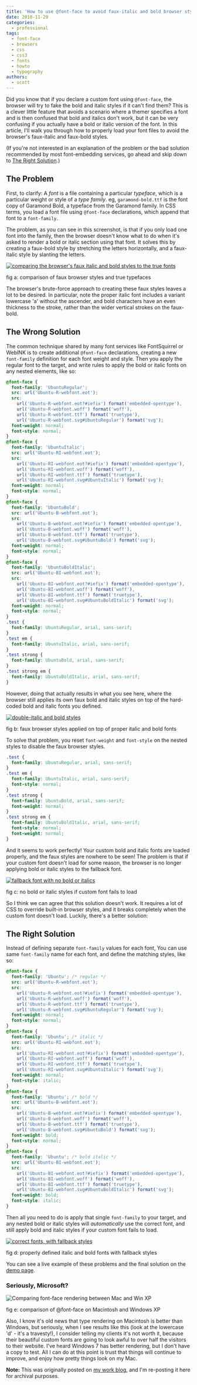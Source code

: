 ```yaml
---
title: 'How to use @font-face to avoid faux-italic and bold browser styles'
date: 2010-11-29
categories:
  - professional
tags:
  - font-face
  - browsers
  - css
  - css3
  - fonts
  - howto
  - typography
authors:
  - scott
---
```


Did you know that if you declare a custom font using `@font-face`, the browser will try to fake the bold and italic styles if it can't find them? This is a clever little feature that avoids a scenario where a themer specifies a font and is then confused that bold and italics don't work, but it can be very confusing if you actually have a bold or italic version of the font. In this article, I'll walk you through how to properly load your font files to avoid the browser's faux-italic and faux-bold styles.

(If you're not interested in an explanation of the problem or the bad solution recommended by most font-embedding services, go ahead and skip down to [The Right Solution](#skip-right-solution).)

## The Problem

First, to clarify: A _font_ is a file containing a particular _typeface_, which is a particular weight or style of a _type family_. eg, `garamond-bold.ttf` is the font copy of Garamond Bold, a typeface from the Garamond family. In CSS terms, you load a font file using `@font-face` declarations, which append that font to a `font-family`.

The problem, as you can see in this screenshot, is that if you only load one font into the family, then the browser doesn't know what to do when it's asked to render a bold or italic section using that font. It solves this by creating a faux-bold style by stretching the letters horizontally, and a faux-italic style by slanting the letters.

[![comparing the browser's faux italic and bold styles to the true fonts](/images/problem.png)](http://spaceninja.local/projects/font-face/)

fig a: comparison of faux browser styles and true typefaces

The browser's brute-force approach to creating these faux styles leaves a lot to be desired. In particular, note the proper italic font includes a variant lowercase 'a' without the ascender, and bold characters have an even thickness to the stroke, rather than the wider vertical strokes on the faux-bold.

## The Wrong Solution

The common technique shared by many font services like FontSquirrel or WebINK is to create additional `@font-face` declarations, creating a new `font-family` definition for each font weight and style. Then you apply the regular font to the target, and write rules to apply the bold or italic fonts on any nested elements, like so:

```css
@font-face {
  font-family: 'UbuntuRegular';
  src: url('Ubuntu-R-webfont.eot');
  src:
    url('Ubuntu-R-webfont.eot?#iefix') format('embedded-opentype'),
    url('Ubuntu-R-webfont.woff') format('woff'),
    url('Ubuntu-R-webfont.ttf') format('truetype'),
    url('Ubuntu-R-webfont.svg#UbuntuRegular') format('svg');
  font-weight: normal;
  font-style: normal;
}
@font-face {
  font-family: 'UbuntuItalic';
  src: url('Ubuntu-RI-webfont.eot');
  src:
    url('Ubuntu-RI-webfont.eot?#iefix') format('embedded-opentype'),
    url('Ubuntu-RI-webfont.woff') format('woff'),
    url('Ubuntu-RI-webfont.ttf') format('truetype'),
    url('Ubuntu-RI-webfont.svg#UbuntuItalic') format('svg');
  font-weight: normal;
  font-style: normal;
}
@font-face {
  font-family: 'UbuntuBold';
  src: url('Ubuntu-B-webfont.eot');
  src:
    url('Ubuntu-B-webfont.eot?#iefix') format('embedded-opentype'),
    url('Ubuntu-B-webfont.woff') format('woff'),
    url('Ubuntu-B-webfont.ttf') format('truetype'),
    url('Ubuntu-B-webfont.svg#UbuntuBold') format('svg');
  font-weight: normal;
  font-style: normal;
}
@font-face {
  font-family: 'UbuntuBoldItalic';
  src: url('Ubuntu-BI-webfont.eot');
  src:
    url('Ubuntu-BI-webfont.eot?#iefix') format('embedded-opentype'),
    url('Ubuntu-BI-webfont.woff') format('woff'),
    url('Ubuntu-BI-webfont.ttf') format('truetype'),
    url('Ubuntu-BI-webfont.svg#UbuntuBoldItalic') format('svg');
  font-weight: normal;
  font-style: normal;
}
.test {
  font-family: UbuntuRegular, arial, sans-serif;
}
.test em {
  font-family: UbuntuItalic, arial, sans-serif;
}
.test strong {
  font-family: UbuntuBold, arial, sans-serif;
}
.test strong em {
  font-family: UbuntuBoldItalic, arial, sans-serif;
}
```

However, doing that actually results in what you see here, where the browser still applies its own faux bold and italic styles on top of the hard-coded bold and italic fonts you defined.

[![double-italic and bold styles](/images/worst.png)](http://spaceninja.local/projects/font-face/)

fig b: faux browser styles applied on top of proper italic and bold fonts

To solve that problem, you reset `font-weight` and `font-style` on the nested styles to disable the faux browser styles.

```css
.test {
  font-family: UbuntuRegular, arial, sans-serif;
}
.test em {
  font-family: UbuntuItalic, arial, sans-serif;
  font-style: normal;
}
.test strong {
  font-family: UbuntuBold, arial, sans-serif;
  font-weight: normal;
}
.test strong em {
  font-family: UbuntuBoldItalic, arial, sans-serif;
  font-style: normal;
  font-weight: normal;
}
```

And it seems to work perfectly! Your custom bold and italic fonts are loaded properly, and the faux styles are nowhere to be seen! The problem is that if your custom font doesn't load for some reason, the browser is no longer applying bold or italic styles to the fallback font.

[![fallback font with no bold or italics](/images/wrong.png)](http://spaceninja.local/projects/font-face/)

fig c: no bold or italic styles if custom font fails to load

So I think we can agree that this solution doesn't work. It requires a lot of CSS to override built-in browser styles, and it breaks completely when the custom font doesn't load. Luckily, there's a better solution:

## The Right Solution

Instead of defining separate `font-family` values for each font, You can use same `font-family` name for each font, and define the matching styles, like so:

```css
@font-face {
  font-family: 'Ubuntu'; /* regular */
  src: url('Ubuntu-R-webfont.eot');
  src:
    url('Ubuntu-R-webfont.eot?#iefix') format('embedded-opentype'),
    url('Ubuntu-R-webfont.woff') format('woff'),
    url('Ubuntu-R-webfont.ttf') format('truetype'),
    url('Ubuntu-R-webfont.svg#UbuntuRegular') format('svg');
  font-weight: normal;
  font-style: normal;
}
@font-face {
  font-family: 'Ubuntu'; /* italic */
  src: url('Ubuntu-RI-webfont.eot');
  src:
    url('Ubuntu-RI-webfont.eot?#iefix') format('embedded-opentype'),
    url('Ubuntu-RI-webfont.woff') format('woff'),
    url('Ubuntu-RI-webfont.ttf') format('truetype'),
    url('Ubuntu-RI-webfont.svg#UbuntuItalic') format('svg');
  font-weight: normal;
  font-style: italic;
}
@font-face {
  font-family: 'Ubuntu'; /* bold */
  src: url('Ubuntu-B-webfont.eot');
  src:
    url('Ubuntu-B-webfont.eot?#iefix') format('embedded-opentype'),
    url('Ubuntu-B-webfont.woff') format('woff'),
    url('Ubuntu-B-webfont.ttf') format('truetype'),
    url('Ubuntu-B-webfont.svg#UbuntuBold') format('svg');
  font-weight: bold;
  font-style: normal;
}
@font-face {
  font-family: 'Ubuntu'; /* bold italic */
  src: url('Ubuntu-BI-webfont.eot');
  src:
    url('Ubuntu-BI-webfont.eot?#iefix') format('embedded-opentype'),
    url('Ubuntu-BI-webfont.woff') format('woff'),
    url('Ubuntu-BI-webfont.ttf') format('truetype'),
    url('Ubuntu-BI-webfont.svg#UbuntuBoldItalic') format('svg');
  font-weight: bold;
  font-style: italic;
}
```

Then all you need to do is apply that single `font-family` to your target, and any nested bold or italic styles will _automatically_ use the correct font, and still apply bold and italic styles if your custom font fails to load.

[![correct fonts, with fallback styles](/images/right.png)](http://spaceninja.local/projects/font-face/)

fig d: properly defined italic and bold fonts with fallback styles

You can see a live example of these problems and the final solution on the [demo page](http://oscorp.net/projects/font-face/).

### Seriously, Microsoft?

![Comparing font-face rendering between Mac and Win XP](/images/font-face-comparison.png)

fig e: comparison of @font-face on Macintosh and Windows XP

Also, I know it's old news that type rendering on Macintosh is better than Windows, but seriously, when I see results like this (look at the lowercase 'd' - it's a travesty!), I consider telling my clients it's not worth it, because their beautiful custom fonts are going to look awful to over half the visitors to their website. I've heard Windows 7 has better rendering, but I don't have a copy to test. All I can do at this point is trust that things will continue to improve, and enjoy how pretty things look on my Mac.

**Note:** This was originally posted on [my work blog](http://metaltoad.com/blog/scott), and I'm re-posting it here for archival purposes.
